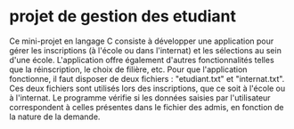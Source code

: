 # projet de gestion des etudiant
Ce mini-projet en langage C consiste à développer une application pour gérer les inscriptions (à l'école ou dans l'internat) et les sélections au sein d'une école. L'application offre également d'autres fonctionnalités telles que la réinscription, le choix de filière, etc.
Pour que l'application fonctionne, il faut disposer de deux fichiers : "etudiant.txt" et "internat.txt". Ces deux fichiers sont utilisés lors des inscriptions, que ce soit à l'école ou à l'internat. Le programme vérifie si les données saisies par l'utilisateur correspondent à celles présentes dans le fichier des admis, en fonction de la nature de la demande.
